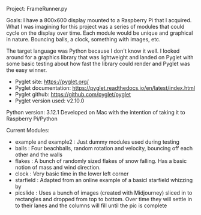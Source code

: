 Project: FrameRunner.py

Goals: I have a 800x600 display mounted to a Raspberry Pi that I acquired.  What I was imagining for this project was a series of modules that could cycle on the display over time.  Each module would be unique and graphical in nature.  Bouncing balls, a clock, something with images, etc.

The target language was Python because I don't know it well.  I looked around for a graphics library that was lightweight and landed on Pyglet with some basic testing about how fast the library could render and Pyglet was the easy winner.

* Pyglet site: https://pyglet.org/
* Pyglet documentation: https://pyglet.readthedocs.io/en/latest/index.html
* Pyglet github: https://github.com/pyglet/pyglet
* Pyglet version used: v2.10.0

Python version: 3.12.1
Developed on Mac with the intention of taking it to Raspberry Pi/Python

Current Modules:
* example and example2 : Just dummy modules used during testing
* balls : Four beachballs, random rotation and velocity, bouncing off each other and the walls
* flakes : A bunch of randomly sized flakes of snow falling.  Has a basic notion of mass and wind direction.
* clock : Very basic time in the lower left corner
* starfield : Adapted from an online example of a basicl starfield whizzing by
* picslide : Uses a bunch of images (created with Midjourney) sliced in to rectangles and dropped from top to bottom.  Over time they will settle in to their lanes and the columns will fill until the pic is complete



